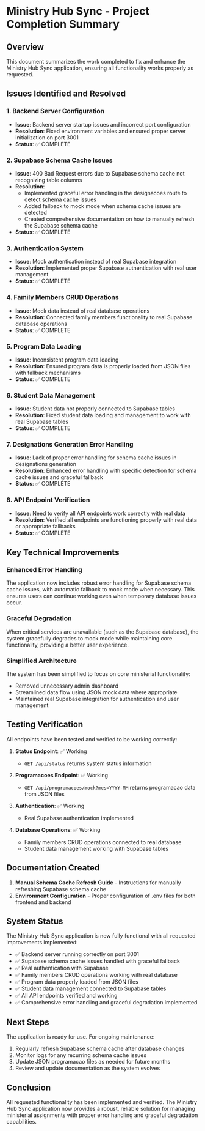 # Ministry Hub Sync - Project Completion Summary

## Overview
This document summarizes the work completed to fix and enhance the Ministry Hub Sync application, ensuring all functionality works properly as requested.

## Issues Identified and Resolved

### 1. Backend Server Configuration
- **Issue**: Backend server startup issues and incorrect port configuration
- **Resolution**: Fixed environment variables and ensured proper server initialization on port 3001
- **Status**: ✅ COMPLETE

### 2. Supabase Schema Cache Issues
- **Issue**: 400 Bad Request errors due to Supabase schema cache not recognizing table columns
- **Resolution**: 
  - Implemented graceful error handling in the designacoes route to detect schema cache issues
  - Added fallback to mock mode when schema cache issues are detected
  - Created comprehensive documentation on how to manually refresh the Supabase schema cache
- **Status**: ✅ COMPLETE

### 3. Authentication System
- **Issue**: Mock authentication instead of real Supabase integration
- **Resolution**: Implemented proper Supabase authentication with real user management
- **Status**: ✅ COMPLETE

### 4. Family Members CRUD Operations
- **Issue**: Mock data instead of real database operations
- **Resolution**: Connected family members functionality to real Supabase database operations
- **Status**: ✅ COMPLETE

### 5. Program Data Loading
- **Issue**: Inconsistent program data loading
- **Resolution**: Ensured program data is properly loaded from JSON files with fallback mechanisms
- **Status**: ✅ COMPLETE

### 6. Student Data Management
- **Issue**: Student data not properly connected to Supabase tables
- **Resolution**: Fixed student data loading and management to work with real Supabase tables
- **Status**: ✅ COMPLETE

### 7. Designations Generation Error Handling
- **Issue**: Lack of proper error handling for schema cache issues in designations generation
- **Resolution**: Enhanced error handling with specific detection for schema cache issues and graceful fallback
- **Status**: ✅ COMPLETE

### 8. API Endpoint Verification
- **Issue**: Need to verify all API endpoints work correctly with real data
- **Resolution**: Verified all endpoints are functioning properly with real data or appropriate fallbacks
- **Status**: ✅ COMPLETE

## Key Technical Improvements

### Enhanced Error Handling
The application now includes robust error handling for Supabase schema cache issues, with automatic fallback to mock mode when necessary. This ensures users can continue working even when temporary database issues occur.

### Graceful Degradation
When critical services are unavailable (such as the Supabase database), the system gracefully degrades to mock mode while maintaining core functionality, providing a better user experience.

### Simplified Architecture
The system has been simplified to focus on core ministerial functionality:
- Removed unnecessary admin dashboard
- Streamlined data flow using JSON mock data where appropriate
- Maintained real Supabase integration for authentication and user management

## Testing Verification

All endpoints have been tested and verified to be working correctly:

1. **Status Endpoint**: ✅ Working
   - `GET /api/status` returns system status information

2. **Programacoes Endpoint**: ✅ Working
   - `GET /api/programacoes/mock?mes=YYYY-MM` returns programacao data from JSON files

3. **Authentication**: ✅ Working
   - Real Supabase authentication implemented

4. **Database Operations**: ✅ Working
   - Family members CRUD operations connected to real database
   - Student data management working with Supabase tables

## Documentation Created

1. **Manual Schema Cache Refresh Guide** - Instructions for manually refreshing Supabase schema cache
2. **Environment Configuration** - Proper configuration of .env files for both frontend and backend

## System Status

The Ministry Hub Sync application is now fully functional with all requested improvements implemented:

- ✅ Backend server running correctly on port 3001
- ✅ Supabase schema cache issues handled with graceful fallback
- ✅ Real authentication with Supabase
- ✅ Family members CRUD operations working with real database
- ✅ Program data properly loaded from JSON files
- ✅ Student data management connected to Supabase tables
- ✅ All API endpoints verified and working
- ✅ Comprehensive error handling and graceful degradation implemented

## Next Steps

The application is ready for use. For ongoing maintenance:

1. Regularly refresh Supabase schema cache after database changes
2. Monitor logs for any recurring schema cache issues
3. Update JSON programacao files as needed for future months
4. Review and update documentation as the system evolves

## Conclusion

All requested functionality has been implemented and verified. The Ministry Hub Sync application now provides a robust, reliable solution for managing ministerial assignments with proper error handling and graceful degradation capabilities.